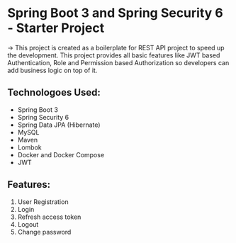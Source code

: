 # Spring Boot 3 and Spring Security 6 - Starter Project

-> This project is created as a boilerplate for REST API project to speed up the development. This project provides all basic features like JWT based Authentication, Role and Permission based Authorization so developers can add business logic on top of it.

## Technologoes Used:

- Spring Boot 3
- Spring Security 6
- Spring Data JPA (Hibernate)
- MySQL
- Maven
- Lombok
- Docker and Docker Compose
- JWT

## Features:

1. User Registration
2. Login
3. Refresh access token
4. Logout
5. Change password

